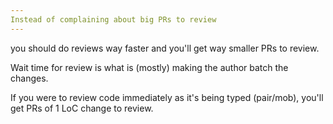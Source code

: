 ```yaml
---
Instead of complaining about big PRs to review
---
```


you should do reviews way faster and you'll get way smaller PRs to review.

Wait time for review is what is (mostly) making the author batch the changes.

If you were to review code immediately as it's being typed (pair/mob), you'll get PRs of 1 LoC change to review.
